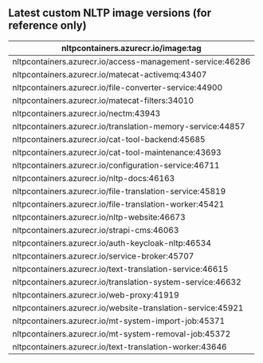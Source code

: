 ## Latest custom NLTP image versions (for reference only)

| **nltpcontainers.azurecr.io/image:tag** |
|-|
| nltpcontainers.azurecr.io/access-management-service:46286 |
| nltpcontainers.azurecr.io/matecat-activemq:43407 |
| nltpcontainers.azurecr.io/file-converter-service:44900 |
| nltpcontainers.azurecr.io/matecat-filters:34010 |
| nltpcontainers.azurecr.io/nectm:43943 |
| nltpcontainers.azurecr.io/translation-memory-service:44857 |
| nltpcontainers.azurecr.io/cat-tool-backend:45685 |
| nltpcontainers.azurecr.io/cat-tool-maintenance:43693 |
| nltpcontainers.azurecr.io/configuration-service:46711 |
| nltpcontainers.azurecr.io/nltp-docs:46163 |
| nltpcontainers.azurecr.io/file-translation-service:45819 |
| nltpcontainers.azurecr.io/file-translation-worker:45421 |
| nltpcontainers.azurecr.io/nltp-website:46673 |
| nltpcontainers.azurecr.io/strapi-cms:46063 |
| nltpcontainers.azurecr.io/auth-keycloak-nltp:46534 |
| nltpcontainers.azurecr.io/service-broker:45707 |
| nltpcontainers.azurecr.io/text-translation-service:46615 |
| nltpcontainers.azurecr.io/translation-system-service:46632 |
| nltpcontainers.azurecr.io/web-proxy:41919 |
| nltpcontainers.azurecr.io/website-translation-service:45921 |
| nltpcontainers.azurecr.io/mt-system-import-job:45371 |
| nltpcontainers.azurecr.io/mt-system-removal-job:45372 |
| nltpcontainers.azurecr.io/text-translation-worker:43646 |
